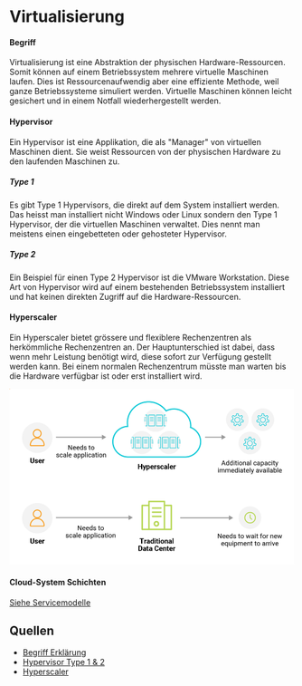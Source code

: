 # Virtualisierung

#### Begriff 
Virtualisierung ist eine Abstraktion der physischen Hardware-Ressourcen. Somit können auf einem Betriebssystem mehrere virtuelle Maschinen laufen. Dies ist Ressourcenaufwendig aber eine effiziente Methode, weil ganze Betriebssysteme simuliert werden. Virtuelle Maschinen können leicht gesichert und in einem Notfall wiederhergestellt werden. 

#### Hypervisor
Ein Hypervisor ist eine Applikation, die als "Manager" von virtuellen Maschinen dient. Sie weist Ressourcen von der physischen Hardware zu den laufenden Maschinen zu. 

##### Type 1
Es gibt Type 1 Hypervisors, die direkt auf dem System installiert werden. Das heisst man installiert nicht Windows oder Linux sondern den Type 1 Hypervisor, der die virtuellen Maschinen verwaltet. Dies nennt man meistens einen eingebetteten oder gehosteter Hypervisor. 

##### Type 2
Ein Beispiel für einen Type 2 Hypervisor ist die VMware Workstation. Diese Art von Hypervisor wird auf einem bestehenden Betriebssystem installiert und hat keinen direkten Zugriff auf die Hardware-Ressourcen. 

#### Hyperscaler
Ein Hyperscaler bietet grössere und flexiblere Rechenzentren als herkömmliche Rechenzentren an. Der Hauptunterschied ist dabei, dass wenn mehr Leistung benötigt wird, diese sofort zur Verfügung gestellt werden kann. Bei einem normalen Rechenzentrum müsste man warten bis die Hardware verfügbar ist oder erst installiert wird. 

![](../Media/KN-00/Hyperscaler_Bild.png)

#### Cloud-System Schichten
[Siehe Servicemodelle](02_Servicemodelle.md) 
## Quellen
- [Begriff Erklärung](https://it-service.network/it-lexikon/virtualisierung/#:~:text=Unter%20dem%20Begriff%20Virtualisierung%20ist,von%20verschiedenen%20Nutzern%20verwendet%20werden.) 
- [Hypervisor Type 1 & 2](https://aws.amazon.com/de/compare/the-difference-between-type-1-and-type-2-hypervisors/) 
- [Hyperscaler](https://www.redhat.com/de/topics/cloud-computing/what-is-a-hyperscaler) 